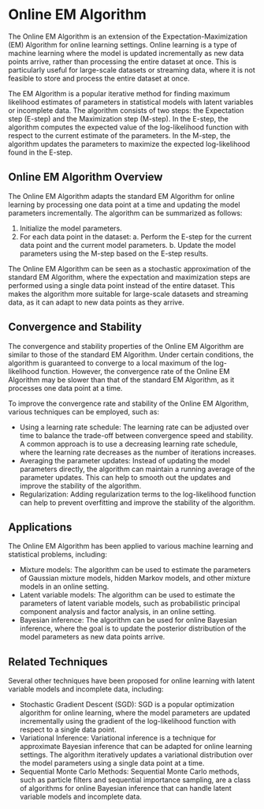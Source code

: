 # Online EM Algorithm

The Online EM Algorithm is an extension of the Expectation-Maximization (EM) Algorithm for online learning settings. Online learning is a type of machine learning where the model is updated incrementally as new data points arrive, rather than processing the entire dataset at once. This is particularly useful for large-scale datasets or streaming data, where it is not feasible to store and process the entire dataset at once.

The EM Algorithm is a popular iterative method for finding maximum likelihood estimates of parameters in statistical models with latent variables or incomplete data. The algorithm consists of two steps: the Expectation step (E-step) and the Maximization step (M-step). In the E-step, the algorithm computes the expected value of the log-likelihood function with respect to the current estimate of the parameters. In the M-step, the algorithm updates the parameters to maximize the expected log-likelihood found in the E-step.

## Online EM Algorithm Overview

The Online EM Algorithm adapts the standard EM Algorithm for online learning by processing one data point at a time and updating the model parameters incrementally. The algorithm can be summarized as follows:

1. Initialize the model parameters.
2. For each data point in the dataset:
    a. Perform the E-step for the current data point and the current model parameters.
    b. Update the model parameters using the M-step based on the E-step results.

The Online EM Algorithm can be seen as a stochastic approximation of the standard EM Algorithm, where the expectation and maximization steps are performed using a single data point instead of the entire dataset. This makes the algorithm more suitable for large-scale datasets and streaming data, as it can adapt to new data points as they arrive.

## Convergence and Stability

The convergence and stability properties of the Online EM Algorithm are similar to those of the standard EM Algorithm. Under certain conditions, the algorithm is guaranteed to converge to a local maximum of the log-likelihood function. However, the convergence rate of the Online EM Algorithm may be slower than that of the standard EM Algorithm, as it processes one data point at a time.

To improve the convergence rate and stability of the Online EM Algorithm, various techniques can be employed, such as:

- Using a learning rate schedule: The learning rate can be adjusted over time to balance the trade-off between convergence speed and stability. A common approach is to use a decreasing learning rate schedule, where the learning rate decreases as the number of iterations increases.
- Averaging the parameter updates: Instead of updating the model parameters directly, the algorithm can maintain a running average of the parameter updates. This can help to smooth out the updates and improve the stability of the algorithm.
- Regularization: Adding regularization terms to the log-likelihood function can help to prevent overfitting and improve the stability of the algorithm.

## Applications

The Online EM Algorithm has been applied to various machine learning and statistical problems, including:

- Mixture models: The algorithm can be used to estimate the parameters of Gaussian mixture models, hidden Markov models, and other mixture models in an online setting.
- Latent variable models: The algorithm can be used to estimate the parameters of latent variable models, such as probabilistic principal component analysis and factor analysis, in an online setting.
- Bayesian inference: The algorithm can be used for online Bayesian inference, where the goal is to update the posterior distribution of the model parameters as new data points arrive.

## Related Techniques

Several other techniques have been proposed for online learning with latent variable models and incomplete data, including:

- Stochastic Gradient Descent (SGD): SGD is a popular optimization algorithm for online learning, where the model parameters are updated incrementally using the gradient of the log-likelihood function with respect to a single data point.
- Variational Inference: Variational inference is a technique for approximate Bayesian inference that can be adapted for online learning settings. The algorithm iteratively updates a variational distribution over the model parameters using a single data point at a time.
- Sequential Monte Carlo Methods: Sequential Monte Carlo methods, such as particle filters and sequential importance sampling, are a class of algorithms for online Bayesian inference that can handle latent variable models and incomplete data.
